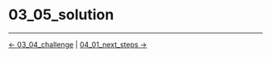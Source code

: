 # 03_05_solution


<!-- FooterStart -->
---
[← 03_04_challenge](../03_05_challenge/README.md) | [04_01_next_steps →](../../ch4_conclusion/04_01_next_steps/README.md)
<!-- FooterEnd -->
